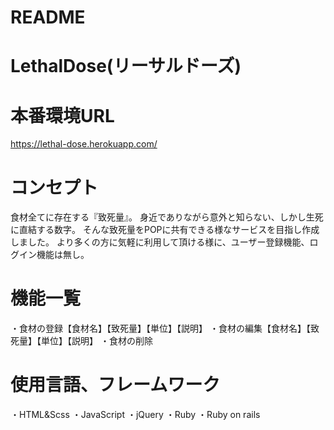 # README

# LethalDose(リーサルドーズ)

# 本番環境URL
https://lethal-dose.herokuapp.com/

# コンセプト
食材全てに存在する『致死量』。
身近でありながら意外と知らない、しかし生死に直結する数字。
そんな致死量をPOPに共有できる様なサービスを目指し作成しました。
より多くの方に気軽に利用して頂ける様に、ユーザー登録機能、ログイン機能は無し。

# 機能一覧
・食材の登録【食材名】【致死量】【単位】【説明】
・食材の編集【食材名】【致死量】【単位】【説明】
・食材の削除

# 使用言語、フレームワーク
・HTML&Scss
・JavaScript
・jQuery
・Ruby
・Ruby on rails

